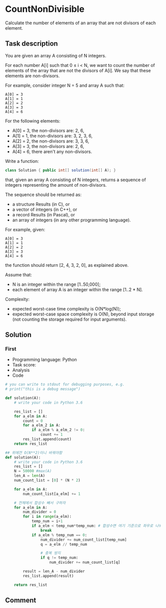 # CountNonDivisible

Calculate the number of elements of an array that are not divisors of each element.

## Task description

You are given an array A consisting of N integers.

For each number A[i] such that 0 ≤ i < N, we want to count the number of elements of the array that are not the divisors of A[i]. We say that these elements are non-divisors.

For example, consider integer N = 5 and array A such that:

    A[0] = 3
    A[1] = 1
    A[2] = 2
    A[3] = 3
    A[4] = 6
For the following elements:

* A[0] = 3, the non-divisors are: 2, 6,
* A[1] = 1, the non-divisors are: 3, 2, 3, 6,
* A[2] = 2, the non-divisors are: 3, 3, 6,
* A[3] = 3, the non-divisors are: 2, 6,
* A[4] = 6, there aren't any non-divisors.

Write a function:

```java
class Solution { public int[] solution(int[] A); }
```

that, given an array A consisting of N integers, returns a sequence of integers representing the amount of non-divisors.

The sequence should be returned as:

* a structure Results (in C), or
* a vector of integers (in C++), or
* a record Results (in Pascal), or
* an array of integers (in any other programming language).

For example, given:

    A[0] = 3
    A[1] = 1
    A[2] = 2
    A[3] = 3
    A[4] = 6
the function should return [2, 4, 3, 2, 0], as explained above.

Assume that:

* N is an integer within the range [1..50,000];
* each element of array A is an integer within the range [1..2 * N].

Complexity:

* expected worst-case time complexity is O(N*log(N));
* expected worst-case space complexity is O(N), beyond input storage (not counting the storage required for input arguments).

## Solution

### First

* Programming language: Python
* Task score:
* Analysis
* Code

```python
# you can write to stdout for debugging purposes, e.g.
# print("this is a debug message")

def solution(A):
    # write your code in Python 3.6

    res_list = []
    for a_elm in A:
        count = 0
        for a_elm_2 in A:
            if a_elm % a_elm_2 != 0:
                count += 1
        res_list.append(count)
    return res_list

## 위에껀 O(N**2)이니 바꿔야함
def solution(A):
    # write your code in Python 3.6
    res_list = []
    N = 50000 #max(A)
    len_A = len(A)
    num_count_list = [0] * (N * 2)

    for a_elm in A:
        num_count_list[a_elm] += 1

    # 전체에서 합성수 빼서 구하자
    for a_elm in A:
        num_divider = 0
        for i in range(a_elm):
            temp_num = i+1
            if a_elm < temp_num*temp_num: # 합성수면 여기 기준으로 좌우로 나뉘니까
                break
            if a_elm % temp_num == 0:
                num_divider += num_count_list[temp_num]
                q = a_elm // temp_num

                # 중복 방지
                if q != temp_num:
                    num_divider += num_count_list[q]    

        result = len_A - num_divider
        res_list.append(result)

    return res_list

```

## Comment
